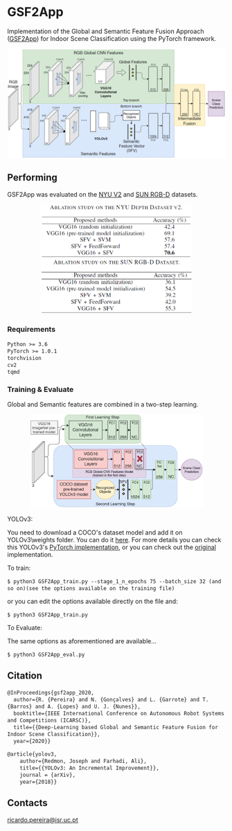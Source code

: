 # GSF2App
Implementation of the Global and Semantic Feature Fusion Approach ([GSF2App](https://ieeexplore.ieee.org/abstract/document/9096068)) for Indoor Scene Classification using the PyTorch framework.

<p align="center"><img src="assets/GSF2App.png" width="720"\></p>

## Performing
GSF2App was evaluated on the [NYU V2](https://cs.nyu.edu/~silberman/datasets/nyu_depth_v2.html) and [SUN RGB-D](https://rgbd.cs.princeton.edu) datasets.

<p align="center"><img src="assets/GSF2App_NYU_results.png" width="350"/> <img src="assets/GSF2App_SUN_results.png" width="350"/> 
  
### Requirements

    Python >= 3.6
    PyTorch >= 1.0.1
    torchvision
    cv2
    tqmd
    
### Training & Evaluate
Global and Semantic features are combined in a two-step learning.
<p align="center"><img src="assets/GSF2App_training.png" width="400"\></p>


YOLOv3:

  You need to download a COCO's dataset model and add it on YOLOv3\weights folder. You can do it [here](https://drive.google.com/file/d/1u5gyZZnUA-8MetKhW2U-8g29WOzltIV0/view?usp=sharing).
  For more details you can check this YOLOv3's [PyTorch implementation](https://github.com/eriklindernoren/PyTorch-YOLOv3), or you can check out the [original](https://pjreddie.com/darknet/yolo/) implementation.
  

To train:

    $ python3 GSF2App_train.py --stage_1_n_epochs 75 --batch_size 32 (and so on)(see the options available on the training file)
  
or you can edit the options available directly on the file and:

    $ python3 GSF2App_train.py

To Evaluate:

The same options as aforementioned are available...

    $ python3 GSF2App_eval.py

## Citation

```
@InProceedings{gsf2app_2020,
  author={R. {Pereira} and N. {Gonçalves} and L. {Garrote} and T. {Barros} and A. {Lopes} and U. J. {Nunes}},
  booktitle={IEEE International Conference on Autonomous Robot Systems and Competitions (ICARSC)}, 
  title={{Deep-Learning based Global and Semantic Feature Fusion for Indoor Scene Classification}}, 
  year={2020}}
```

```
@article{yolov3,
	author={Redmon, Joseph and Farhadi, Ali},
	title={{YOLOv3: An Incremental Improvement}},
	journal = {arXiv},
	year={2018}}
```


## Contacts
ricardo.pereira@isr.uc.pt

